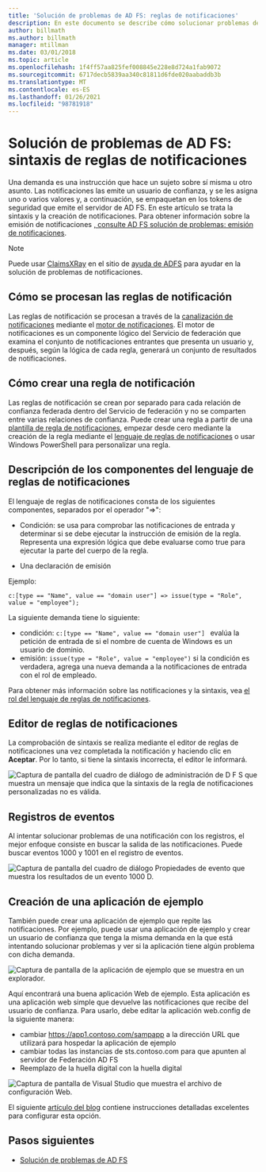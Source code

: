 ```yaml
---
title: 'Solución de problemas de AD FS: reglas de notificaciones'
description: En este documento se describe cómo solucionar problemas de sintaxis de reglas de notificaciones con AD FS
author: billmath
ms.author: billmath
manager: mtillman
ms.date: 03/01/2018
ms.topic: article
ms.openlocfilehash: 1f4ff57aa825fef008845e228e8d724a1fab9072
ms.sourcegitcommit: 6717decb5839aa340c81811d6fde020aabaddb3b
ms.translationtype: MT
ms.contentlocale: es-ES
ms.lasthandoff: 01/26/2021
ms.locfileid: "98781918"
---
```

# <a name="ad-fs-troubleshooting---claims-rules-syntax"></a>Solución de problemas de AD FS: sintaxis de reglas de notificaciones
Una demanda es una instrucción que hace un sujeto sobre sí misma u otro asunto.  Las notificaciones las emite un usuario de confianza, y se les asigna uno o varios valores y, a continuación, se empaquetan en los tokens de seguridad que emite el servidor de AD FS.  En este artículo se trata la sintaxis y la creación de notificaciones.  Para obtener información sobre la emisión de notificaciones [, consulte AD FS solución de problemas: emisión de notificaciones](ad-fs-tshoot-claims-issuance.md).

>[!NOTE]
>Puede usar [ClaimsXRay](https://adfshelp.microsoft.com/ClaimsXray/TokenRequest) en el sitio de [ayuda de ADFS](https://adfshelp.microsoft.com) para ayudar en la solución de problemas de notificaciones.

## <a name="how-claim-rules-are-processed"></a>Cómo se procesan las reglas de notificación
Las reglas de notificación se procesan a través de la [canalización de notificaciones](../../ad-fs/technical-reference/The-Role-of-the-Claims-Pipeline.md) mediante el [motor de notificaciones](../../ad-fs/technical-reference/The-Role-of-the-Claims-Engine.md). El motor de notificaciones es un componente lógico del Servicio de federación que examina el conjunto de notificaciones entrantes que presenta un usuario y, después, según la lógica de cada regla, generará un conjunto de resultados de notificaciones.

## <a name="how-to-create-a-claim-rule"></a>Cómo crear una regla de notificación
Las reglas de notificación se crean por separado para cada relación de confianza federada dentro del Servicio de federación y no se comparten entre varias relaciones de confianza. Puede crear una regla a partir de una [plantilla de regla de notificaciones](../../ad-fs/technical-reference/determine-the-type-of-claim-rule-template-to-use.md), empezar desde cero mediante la creación de la regla mediante el [lenguaje de reglas de notificaciones](../../ad-fs/technical-reference/when-to-use-a-custom-claim-rule.md) o usar Windows PowerShell para personalizar una regla.

## <a name="understanding-the-components-of-the-claim-rule-language"></a>Descripción de los componentes del lenguaje de reglas de notificaciones
El lenguaje de reglas de notificaciones consta de los siguientes componentes, separados por el operador "=>":

- Condición: se usa para comprobar las notificaciones de entrada y determinar si se debe ejecutar la instrucción de emisión de la regla.  Representa una expresión lógica que debe evaluarse como true para ejecutar la parte del cuerpo de la regla.

- Una declaración de emisión

Ejemplo:

```c:[type == "Name", value == "domain user"] => issue(type = "Role", value = "employee");```

La siguiente demanda tiene lo siguiente:
- condición: `c:[type == "Name", value == "domain user"] ` evalúa la petición de entrada de si el nombre de cuenta de Windows es un usuario de dominio.
- emisión: `issue(type = "Role", value = "employee")` si la condición es verdadera, agrega una nueva demanda a la notificaciones de entrada con el rol de empleado.

Para obtener más información sobre las notificaciones y la sintaxis, vea [el rol del lenguaje de reglas de notificaciones](../../ad-fs/technical-reference/the-role-of-the-claim-rule-language.md).

## <a name="claims-rule-editor"></a>Editor de reglas de notificaciones
La comprobación de sintaxis se realiza mediante el editor de reglas de notificaciones una vez completada la notificación y haciendo clic en **Aceptar**.  Por lo tanto, si tiene la sintaxis incorrecta, el editor le informará.

![Captura de pantalla del cuadro de diálogo de administración de D F S que muestra un mensaje que indica que la sintaxis de la regla de notificaciones personalizadas no es válida.](media/ad-fs-tshoot-claims/claims1.png)

## <a name="event-logs"></a>Registros de eventos
Al intentar solucionar problemas de una notificación con los registros, el mejor enfoque consiste en buscar la salida de las notificaciones.  Puede buscar eventos 1000 y 1001 en el registro de eventos.

![Captura de pantalla del cuadro de diálogo Propiedades de evento que muestra los resultados de un evento 1000 D.](media/ad-fs-tshoot-claims/claims2.png)

## <a name="creating-a-sample-application"></a>Creación de una aplicación de ejemplo
También puede crear una aplicación de ejemplo que repite las notificaciones.  Por ejemplo, puede usar una aplicación de ejemplo y crear un usuario de confianza que tenga la misma demanda en la que está intentando solucionar problemas y ver si la aplicación tiene algún problema con dicha demanda.

![Captura de pantalla de la aplicación de ejemplo que se muestra en un explorador.](media/ad-fs-tshoot-claims/claim4.png)

Aquí encontrará una buena aplicación Web de ejemplo.  Esta aplicación es una aplicación web simple que devuelve las notificaciones que recibe del usuario de confianza.  Para usarlo, debe editar la aplicación web.config de la siguiente manera:
- cambiar https://app1.contoso.com/sampapp a la dirección URL que utilizará para hospedar la aplicación de ejemplo
- cambiar todas las instancias de sts.contoso.com para que apunten al servidor de Federación AD FS
- Reemplazo de la huella digital con la huella digital

![Captura de pantalla de Visual Studio que muestra el archivo de configuración Web.](media/ad-fs-tshoot-claims/claims3.png)

El siguiente [artículo del blog](/archive/blogs/tangent_thoughts/install-and-configure-a-simple-net-4-5-sample-federated-application-samapp) contiene instrucciones detalladas excelentes para configurar esta opción.

## <a name="next-steps"></a>Pasos siguientes

- [Solución de problemas de AD FS](ad-fs-tshoot-overview.md)
